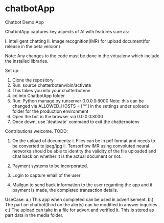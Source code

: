 # chatbotApp
Chatbot Demo App

ChatbotApp  captures key aspects of AI with features sure as:

I. Intelligent chatting
II. Image recognition(IMR) for upload document(for release in the beta version)

Note: Any changes to the code must be done in the virtualenv which include the installed libraries.

Set up:

1. Clone the repository
2. Run:  source chatterbotenv/bin/activate
3. This takes you into your chatterbotenv
4. cd into ChatbotApp folder
5. Run: Python manage.py runserver 0.0.0.0:8000
   Note: this can be changed via ALLOWED_HOSTS = ['*'] in the settings under uploads folder for the production environment
6. Open the bot in the browser via 0.0.0.0:8000
7. Once down, use 'deativate' command to exit the chatterbotenv



Contributions welcome. 
TODO: 

1. On the upload of documents:
   i.   Files can be in pdf format and needs to be converted to jpeg/jpg
   ii.  Tensorflow IMR using convoluted neural networks should be able to identity the validity of the file uploaded and chat back on whether it is the actual document or not.

2. Payment systems to be incorporated.

3. Login to capture email of the user

4. Mailgun to send back information to the user regarding the app and if payment is made, the completed transaction details.


UseCase:
a.) This app when completed can be used in advertisement.
b.) The part on chatbot(third on the alerts) can be modified to answer inquiries
c.) The upload can take in a file for advert and verified it. This is stored as part data in the media folder.





